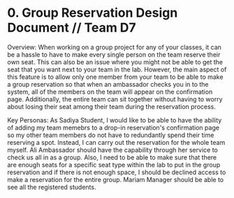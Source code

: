 # 0. Group Reservation Design Document // Team D7

Overview: When working on a group project for any of your classes, it can be a hassle to have to make every single person on the team reserve their own seat. This can also be an issue where you might not be able to get the seat that you want next to your team in the lab. However, the main aspect of this feature is to allow only one member from your team to be able to make a group reservation so that when an ambassador checks you in to the system, all of the members on the team will appear on the confirmation page. Additionally, the entire team can sit together without having to worry about losing their seat among their team during the reservation process.

Key Personas: As Sadiya Student, I would like to be able to have the ability of adding my team memebrs to a drop-in reservation's confirmation page so my other team members do not have to redundantly spend their time reserving a spot. Instead, I can carry out the reservation for the whole team myself. Ali Ambassador should have the capability through her service to check us all in as a group. Also, I need to be able to make sure that there are enough seats for a specific seat type within the lab to put in the group reservation and if there is not enough space, I should be declined access to make a reservation for the entire group. Mariam Manager should be able to see all the registered students.
